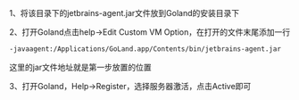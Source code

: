 1、将该目录下的jetbrains-agent.jar文件放到Goland的安装目录下



2、打开Goland点击help->Edit Custom VM Option，在打开的文件末尾添加一行

~~~txt
-javaagent:/Applications/GoLand.app/Contents/bin/jetbrains-agent.jar
~~~

这里的jar文件地址就是第一步放置的位置



3、打开Goland，Help->Register，选择服务器激活，点击Active即可

